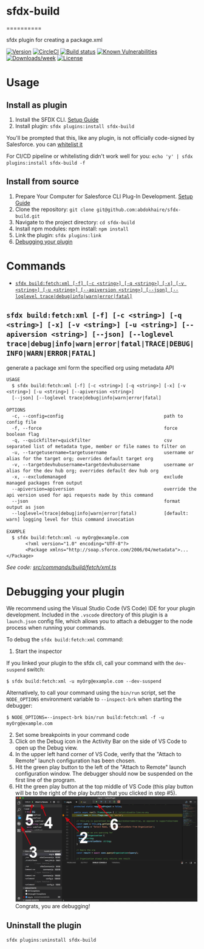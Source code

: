 # sfdx-build
==========

sfdx plugin for creating a package.xml

[![Version](https://img.shields.io/npm/v/sfdx-build.svg)](https://npmjs.org/package/sfdx-build)
[![CircleCI](https://circleci.com/gh/abdokhaire/sfdx-build/tree/master.svg?style=svg)](https://circleci.com/gh/abdokhaire/sfdx-build/tree/master)
[![Build status](https://ci.appveyor.com/api/projects/status/k3if0g2pe0c0hpw7/branch/master?svg=true)](https://ci.appveyor.com/project/abdokhaire/sfdx-build/branch/master)
[![Known Vulnerabilities](https://snyk.io/test/github/abdokhaire/sfdx-build/badge.svg)](https://snyk.io/test/github/abdokhaire/sfdx-build)
[![Downloads/week](https://img.shields.io/npm/dw/sfdx-build.svg)](https://npmjs.org/package/sfdx-build)
[![License](https://img.shields.io/npm/l/sfdx-build.svg)](https://github.com/abdokhaire/sfdx-build/blob/master/package.json)

<!-- [![Codecov](https://codecov.io/gh/abdokhaire/sfdx-build/branch/master/graph/badge.svg)](https://codecov.io/gh/abdokhaire/sfdx-build)  
[![Greenkeeper](https://badges.greenkeeper.io/abdokhaire/sfdx-build.svg)](https://greenkeeper.io/) -->

<!-- toc -->
<!-- tocstop -->

<!-- install -->
# Usage

## Install as plugin

1. Install the SFDX CLI. [Setup Guide](https://developer.salesforce.com/docs/atlas.en-us.sfdx_setup.meta/sfdx_setup/sfdx_setup_install_cli.htm)
2. Install plugin: `sfdx plugins:install sfdx-build`

You'll be prompted that this, like any plugin, is not officially code-signed by Salesforce. you can [whitelist it](https://developer.salesforce.com/blogs/2017/10/salesforce-dx-cli-plugin-update.html)

For CI/CD pipeline or whitelisting didn't work well for you: `echo 'y' | sfdx plugins:install sfdx-build -f`

## Install from source
1. Prepare Your Computer for Salesforce CLI Plug-In Development. [Setup Guide](https://developer.salesforce.com/docs/atlas.en-us.sfdx_cli_plugins.meta/sfdx_cli_plugins/cli_plugins_generate_prepare.htm)
2. Clone the repository: `git clone git@github.com:abdokhaire/sfdx-build.git`
3. Navigate to the project directory: `cd sfdx-build`
4. Install npm modules: npm install: `npm install`
5. Link the plugin: `sfdx plugins:link`
6. [Debugging your plugin](#debugging-your-plugin)

<!-- installstop -->

# Commands

<!-- commands -->
* [`sfdx build:fetch:xml [-f] [-c <string>] [-q <string>] [-x] [-v <string>] [-u <string>] [--apiversion <string>] [--json] [--loglevel trace|debug|info|warn|error|fatal]`](#sfdx-buildfetchxml--f--c-string--q-string--x--v-string--u-string---apiversion-string---json---loglevel-tracedebuginfowarnerrorfatal)

## `sfdx build:fetch:xml [-f] [-c <string>] [-q <string>] [-x] [-v <string>] [-u <string>] [--apiversion <string>] [--json] [--loglevel trace|debug|info|warn|error|fatal|TRACE|DEBUG|INFO|WARN|ERROR|FATAL]`

generate a package xml form the specified org using metadata API

```
USAGE
  $ sfdx build:fetch:xml [-f] [-c <string>] [-q <string>] [-x] [-v <string>] [-u <string>] [--apiversion <string>] 
  [--json] [--loglevel trace|debug|info|warn|error|fatal]

OPTIONS
  -c, --config=config                                     path to config file
  -f, --force                                             force boolean flag
  -q, --quickfilter=quickfilter                           csv separated list of metadata type, member or file names to filter on
  -u, --targetusername=targetusername                     username or alias for the target org; overrides default target org
  -v, --targetdevhubusername=targetdevhubusername         username or alias for the dev hub org; overrides default dev hub org
  -x, --excludemanaged                                    exclude managed packages from output
  --apiversion=apiversion                                 override the api version used for api requests made by this command
  --json                                                  format output as json
  --loglevel=(trace|debug|info|warn|error|fatal)          [default: warn] logging level for this command invocation

EXAMPLE
  $ sfdx build:fetch:xml -u myOrg@example.com
       <?xml version="1.0" encoding="UTF-8"?>
       <Package xmlns="http://soap.sforce.com/2006/04/metadata">...</Package>
```

_See code: [src/commands/build/fetch/xml.ts](https://github.com/abdokhaire/sfdx-build/blob/v0.0.3/src/commands/build/fetch/xml.ts)_
<!-- commandsstop -->

# Debugging your plugin
We recommend using the Visual Studio Code (VS Code) IDE for your plugin development. Included in the `.vscode` directory of this plugin is a `launch.json` config file, which allows you to attach a debugger to the node process when running your commands.

To debug the `sfdx build:fetch:xml` command: 
1. Start the inspector
  
If you linked your plugin to the sfdx cli, call your command with the `dev-suspend` switch: 
```sh-session
$ sfdx build:fetch:xml -u myOrg@example.com --dev-suspend
```
  
Alternatively, to call your command using the `bin/run` script, set the `NODE_OPTIONS` environment variable to `--inspect-brk` when starting the debugger:
```sh-session
$ NODE_OPTIONS=--inspect-brk bin/run build:fetch:xml -f -u myOrg@example.com
```

2. Set some breakpoints in your command code
3. Click on the Debug icon in the Activity Bar on the side of VS Code to open up the Debug view.
4. In the upper left hand corner of VS Code, verify that the "Attach to Remote" launch configuration has been chosen.
5. Hit the green play button to the left of the "Attach to Remote" launch configuration window. The debugger should now be suspended on the first line of the program. 
6. Hit the green play button at the top middle of VS Code (this play button will be to the right of the play button that you clicked in step #5).
<br><img src=".images/vscodeScreenshot.png" width="480" height="278"><br>
Congrats, you are debugging!

## Uninstall the plugin
```
sfdx plugins:uninstall sfdx-build
```
